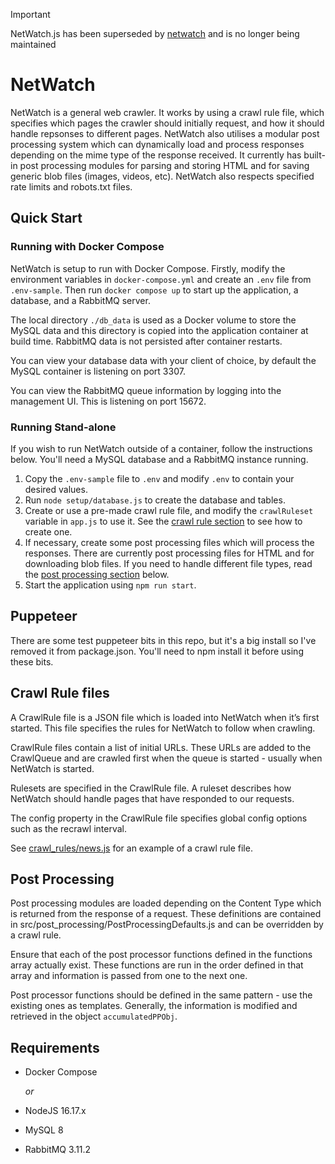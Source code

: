 > [!IMPORTANT]
> NetWatch.js has been superseded by [netwatch](https://github.com/samhynds/netwatch) and is no longer being maintained

# NetWatch

NetWatch is a general web crawler. It works by using a crawl rule file, which specifies which pages the crawler should initially request, and how it should handle repsonses to different pages. NetWatch also utilises a modular post processing system which can dynamically load and process responses depending on the mime type of the response received. It currently has built-in post processing modules for parsing and storing HTML and for saving generic blob files (images, videos, etc). NetWatch also respects specified rate limits and robots.txt files.

## Quick Start

### Running with Docker Compose

NetWatch is setup to run with Docker Compose. Firstly, modify the environment variables in `docker-compose.yml` and create an `.env` file from `.env-sample`. Then run `docker compose up` to start up the application, a database, and a RabbitMQ server.

The local directory `./db_data` is used as a Docker volume to store the MySQL data and this directory is copied into the application container at build time. RabbitMQ data is not persisted after container restarts.

You can view your database data with your client of choice, by default the MySQL container is listening on port 3307.

You can view the RabbitMQ queue information by logging into the management UI. This is listening on port 15672.

### Running Stand-alone

If you wish to run NetWatch outside of a container, follow the instructions below. You'll need a MySQL database and a RabbitMQ instance running.

1. Copy the `.env-sample` file to `.env` and modify `.env` to contain your desired values.
2. Run `node setup/database.js` to create the database and tables.
3. Create or use a pre-made crawl rule file, and modify the `crawlRuleset` variable in `app.js` to use it. See the [crawl rule section](#crawl-rule-files) to see how to create one.
4. If necessary, create some post processing files which will process the responses. There are currently post processing files for HTML and for downloading blob files. If you need to handle different file types, read the [post processing section](#post-processing) below.
5. Start the application using `npm run start`.

## Puppeteer

There are some test puppeteer bits in this repo, but it's a big install so I've removed it from package.json. You'll need to npm install it before using these bits.

## Crawl Rule files

A CrawlRule file is a JSON file which is loaded into NetWatch when it’s first started. This file specifies the rules for NetWatch to follow when crawling.

CrawlRule files contain a list of initial URLs. These URLs are added to the CrawlQueue and are crawled first when the queue is started - usually when NetWatch is started.

Rulesets are specified in the CrawlRule file. A ruleset describes how NetWatch should handle pages that have responded to our requests.

The config property in the CrawlRule file specifies global config options such as the recrawl interval.

See [crawl_rules/news.js](crawl_rules/news.js) for an example of a crawl rule file.

## Post Processing

Post processing modules are loaded depending on the Content Type which is returned from the response of a request. These definitions are contained in src/post_processing/PostProcessingDefaults.js and can be overridden by a crawl rule.

Ensure that each of the post processor functions defined in the functions array actually exist. These functions are run in the order defined in that array and information is passed from one to the next one.

Post processor functions should be defined in the same pattern - use the existing ones as templates. Generally, the information is modified and retrieved in the object `accumulatedPPObj`.

## Requirements

- Docker Compose

  _or_

- NodeJS 16.17.x
- MySQL 8
- RabbitMQ 3.11.2
